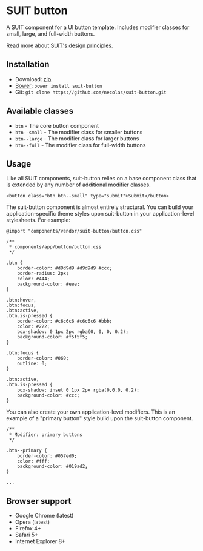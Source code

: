 # SUIT button

A SUIT component for a UI button template. Includes modifier classes for small,
large, and full-width buttons.

Read more about [SUIT's design principles](https://github.com/necolas/suit/).

## Installation

* Download: [zip](https://github.com/necolas/suit-button/zipball/master)
* [Bower](https://github.com/twitter/bower/): `bower install suit-button`
* Git: `git clone https://github.com/necolas/suit-button.git`

## Available classes

* `btn` - The core button component
* `btn--small` - The modifier class for smaller buttons
* `btn--large` - The modifier class for larger buttons
* `btn--full` - The modifier class for full-width buttons

## Usage

Like all SUIT components, suit-button relies on a base component class that is
extended by any number of additional modifier classes.

```
<button class="btn btn--small" type="submit">Submit</button>
```

The suit-button component is almost entirely structural. You can build your
application-specific theme styles upon suit-button in your application-level
stylesheets. For example:

```
@import "components/vendor/suit-button/button.css"

/**
 * components/app/button/button.css
 */

.btn {
    border-color: #d9d9d9 #d9d9d9 #ccc;
    border-radius: 2px;
    color: #444;
    background-color: #eee;
}

.btn:hover,
.btn:focus,
.btn:active,
.btn.is-pressed {
    border-color: #c6c6c6 #c6c6c6 #bbb;
    color: #222;
    box-shadow: 0 1px 2px rgba(0, 0, 0, 0.2);
    background-color: #f5f5f5;
}

.btn:focus {
    border-color: #069;
    outline: 0;
}

.btn:active,
.btn.is-pressed {
    box-shadow: inset 0 1px 2px rgba(0,0,0, 0.2);
    background-color: #ccc;
}
```

You can also create your own application-level modifiers. This is an example of
a "primary button" style build upon the suit-button component.

```
/**
 * Modifier: primary buttons
 */

.btn--primary {
    border-color: #057ed0;
    color: #fff;
    background-color: #019ad2;
}

...
```

## Browser support

* Google Chrome (latest)
* Opera (latest)
* Firefox 4+
* Safari 5+
* Internet Explorer 8+
